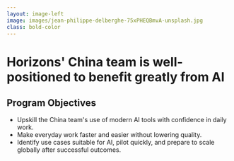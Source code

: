 ```yaml
---
layout: image-left
image: images/jean-philippe-delberghe-75xPHEQBmvA-unsplash.jpg
class: bold-color
---
```


# Horizons' China team is well-positioned to benefit greatly from AI

## Program Objectives
- Upskill the China team's use of modern AI tools with confidence in daily work.
- Make everyday work faster and easier without lowering quality.
- Identify use cases suitable for AI, pilot quickly, and prepare to scale globally after successful outcomes.


